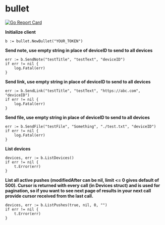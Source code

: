 # bullet
[![Go Report Card](https://goreportcard.com/badge/github.com/pczajkowski/bullet)](https://goreportcard.com/report/github.com/pczajkowski/bullet)

**Initialize client**

	b := bullet.NewBullet("YOUR_TOKEN")

**Send note, use empty string in place of deviceID to send to all devices**

	err := b.SendNote("testTitle", "testText", "deviceID")
	if err != nil {
		log.Fatal(err)
	}

**Send link, use empty string in place of deviceID to send to all devices**

	err := b.SendLink("testTitle", "testText", "https://abc.com", "deviceID")
	if err != nil {
		log.Fatal(err)
	}

**Send file, use empty string in place of deviceID to send to all devices**

	err := b.SendFile("testFile", "Something", "./test.txt", "deviceID")
	if err != nil {
		log.Fatal(err)
	}

**List devices**

	devices, err := b.ListDevices()
	if err != nil {
		t.Error(err)
	}

**List all active pushes (modifiedAfter can be nil, limit <= 0 gives default of 500). Cursor is returned with every call (in Devices struct) and is used for pagination, so if you want to see next page of results in your next call provide cursor received from the last call.**

	devices, err := b.ListPushes(true, nil, 0, "")
	if err != nil {
		t.Error(err)
	}
